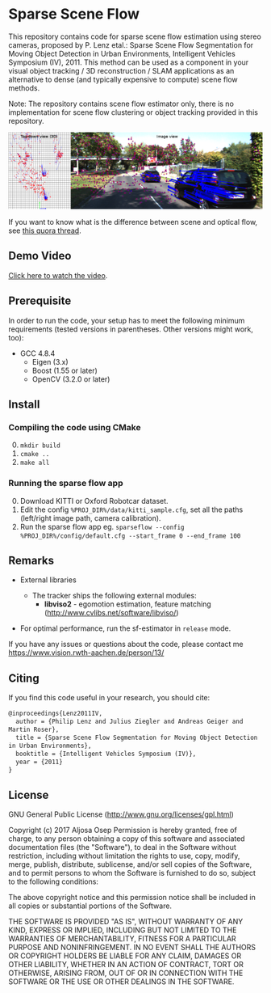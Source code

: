 # Sparse Scene Flow

This repository contains code for sparse scene flow estimation using stereo cameras, proposed by P. Lenz etal.: Sparse Scene Flow Segmentation for Moving Object Detection in 
Urban Environments, Intelligent Vehicles Symposium (IV), 2011.
This method can be used as a component in your 
visual object tracking / 3D reconstruction / SLAM applications 
as an alternative to dense (and typically expensive to compute) scene flow methods.

Note: The repository contains scene flow estimator only, there is no implementation for scene flow clustering or object tracking provided in this repository.

![Alt text](images/flow_image_combined.png?raw=true "Scene flow, image-view and top-down view.")

If you want to know what is the difference between scene and optical flow, 
see [this quora thread](https://www.quora.com/What-is-the-difference-between-scene-flow-and-optical-flow).
## Demo  Video
[Click here to watch the video](https://www.youtube.com/watch?v=SavxW1UuGKM).

## Prerequisite
In order to run the code, your setup has to meet the following minimum requirements (tested versions in parentheses. Other versions might work, too):

* GCC 4.8.4
  * Eigen (3.x)
  * Boost (1.55 or later)
  * OpenCV (3.2.0 or later)

## Install
### Compiling the code using CMake
0.  `mkdir build`
0.  `cmake ..`
0.  `make all`

### Running the sparse flow app
0.  Download KITTI or Oxford Robotcar dataset.
0.  Edit the config `%PROJ_DIR%/data/kitti_sample.cfg`, set all the paths (left/right image path, camera calibration).
0.  Run the sparse flow app eg. `sparseflow --config %PROJ_DIR%/config/default.cfg --start_frame 0 --end_frame 100`

## Remarks
* External libraries
    * The tracker ships the following external modules:
        * **libviso2** - egomotion estimation, feature matching (http://www.cvlibs.net/software/libviso/)

* For optimal performance, run the sf-estimator in `release` mode.

If you have any issues or questions about the code, please contact me https://www.vision.rwth-aachen.de/person/13/

## Citing

If you find this code useful in your research, you should cite:

	@inproceedings{Lenz2011IV,
	  author = {Philip Lenz and Julius Ziegler and Andreas Geiger and Martin Roser},
	  title = {Sparse Scene Flow Segmentation for Moving Object Detection in Urban Environments},
	  booktitle = {Intelligent Vehicles Symposium (IV)},
	  year = {2011}
	}

## License

GNU General Public License (http://www.gnu.org/licenses/gpl.html)

Copyright (c) 2017 Aljosa Osep
Permission is hereby granted, free of charge, to any person obtaining a copy of this software and associated documentation files (the "Software"), to deal in the Software without restriction, including without limitation the rights to use, copy, modify, merge, publish, distribute, sublicense, and/or sell copies of the Software, and to permit persons to whom the Software is furnished to do so, subject to the following conditions:

The above copyright notice and this permission notice shall be included in all copies or substantial portions of the Software.

THE SOFTWARE IS PROVIDED "AS IS", WITHOUT WARRANTY OF ANY KIND, EXPRESS OR IMPLIED, INCLUDING BUT NOT LIMITED TO THE WARRANTIES OF MERCHANTABILITY, FITNESS FOR A PARTICULAR PURPOSE AND NONINFRINGEMENT. IN NO EVENT SHALL THE AUTHORS OR COPYRIGHT HOLDERS BE LIABLE FOR ANY CLAIM, DAMAGES OR OTHER LIABILITY, WHETHER IN AN ACTION OF CONTRACT, TORT OR OTHERWISE, ARISING FROM, OUT OF OR IN CONNECTION WITH THE SOFTWARE OR THE USE OR OTHER DEALINGS IN THE SOFTWARE.
